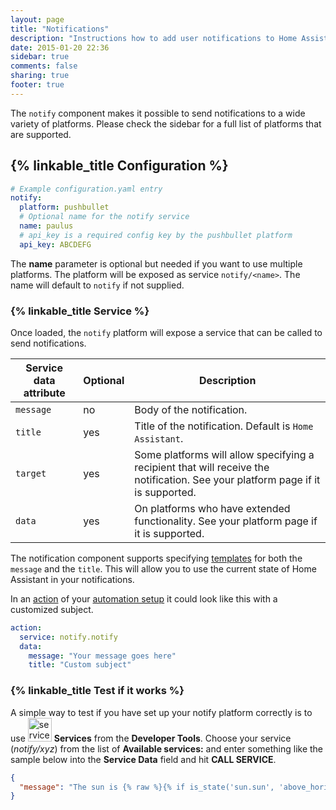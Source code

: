 ```yaml
---
layout: page
title: "Notifications"
description: "Instructions how to add user notifications to Home Assistant."
date: 2015-01-20 22:36
sidebar: true
comments: false
sharing: true
footer: true
---
```


The `notify` component makes it possible to send notifications to a wide variety of platforms. Please check the sidebar for a full list of platforms that are supported.

## {% linkable_title Configuration %}

```yaml
# Example configuration.yaml entry
notify:
  platform: pushbullet
  # Optional name for the notify service
  name: paulus
  # api_key is a required config key by the pushbullet platform
  api_key: ABCDEFG
```

The **name** parameter is optional but needed if you want to use multiple platforms. The platform will be exposed as service `notify/<name>`. The name will default to `notify` if not supplied.

### {% linkable_title Service %}

Once loaded, the `notify` platform will expose a service that can be called to send notifications.

| Service data attribute | Optional | Description |
| ---------------------- | -------- | ----------- |
| `message`              |       no | Body of the notification.
| `title`                |      yes | Title of the notification. Default is `Home Assistant`.
| `target`               |      yes | Some platforms will allow specifying a recipient that will receive the notification. See your platform page if it is supported.
| `data`                 |      yes | On platforms who have extended functionality. See your platform page if it is supported.

The notification component supports specifying [templates](/topics/templating/) for both the `message` and the `title`. This will allow you to use the current state of Home Assistant in your notifications.

In an [action](https://home-assistant.io/getting-started/automation-action/) of your [automation setup](/getting-started/automation/) it could look like this with a customized subject.

```yaml
action:
  service: notify.notify
  data:
    message: "Your message goes here"
    title: "Custom subject"
```

### {% linkable_title Test if it works %}

A simple way to test if you have set up your notify platform correctly is to use <img src='/images/screenshots/developer-tool-services-icon.png' alt='service developer tool icon' class="no-shadow" height="38" /> **Services** from the **Developer Tools**. Choose your service (*notify/xyz*) from the list of **Available services:** and enter something like the sample below into  the **Service Data** field and hit **CALL SERVICE**.

```json
{
  "message": "The sun is {% raw %}{% if is_state('sun.sun', 'above_horizon') %}up{% else %}down{% endif %}{% endraw %}!"
}
```
